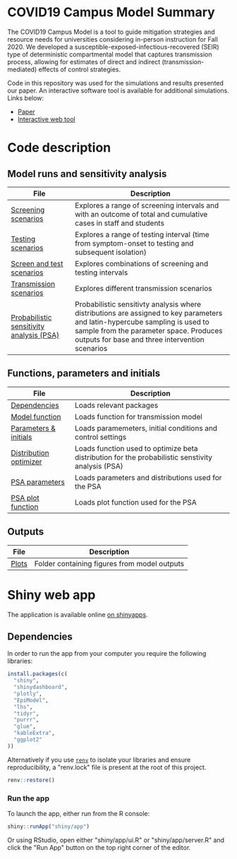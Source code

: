 # COVID19 Campus Model Summary
The COVID19 Campus Model is a tool to guide mitigation strategies and resource needs for universities considering in-person instruction for Fall 2020. We developed a susceptible-exposed-infectious-recovered (SEIR) type of deterministic compartmental model that captures transmission process, allowing for estimates of direct and indirect (transmission-mediated) effects of control strategies. 

Code in this repository was used for the simulations and results presented our paper. An interactive software tool is available for additional simulations. Links below:

* [Paper](https://github.com/lopmanlab/covid_campus_model/blob/master/EmoryCampusModel_Preprint.pdf)
* [Interactive web tool](https://epimodel.shinyapps.io/covid-university/)

# Code description
## Model runs and sensitivity analysis

| File                   | Description |
| ---------------------- | ------------- |
| [Screening scenarios](.../1_screen_explore_plot.R)           |Explores a range of screening intervals and with an outcome of total and cumulative cases in staff and students|
| [Testing scenarios](.../2_test_explore_plot.R)        |Explores a range of testing interval (time from symptom-onset to testing and subsequent isolation)|
| [Screen and test scenarios](.../3_testandscreen_explore_plot.R) |Explores combinations of screening and testing intervals |
| [Transmission scenarios](.../4_transmission_explore_plot.R)| Explores different transmission scenarios |
| [Probabilistic sensitivity analysis (PSA)](.../99_psa_parm.R)         |Probabilistic sensitivty analysis where distributions are assigned to key parameters and latin-hypercube sampling is used to sample from the parameter space. Produces outputs for base and three intervention scenarios |

## Functions, parameters and initials

| File                   | Description |
| ---------------------- | ------------- |
| [Dependencies](.../99_dependencies.R)           | Loads relevant packages  |
| [Model function](.../99_model_func.R)        | Loads function for transmission model   |
| [Parameters & initials](.../99_parm_init_control.R) | Loads paramemeters, initial conditions and control settings  |
| [Distribution optimizer](.../99_psa_optimizedistr.R)| Loads function used to optimize beta distribution for the probabilistic senstivity analysis (PSA) |
| [PSA parameters](.../99_psa_parm.R)         | Loads parameters and distributions used for the PSA  |
| [PSA plot function](.../99_psa_plot.R)      | Loads plot function used for the PSA  |

## Outputs
| File                   | Description |
| ---------------------- | ------------- |
| [Plots](.../Plots.R)         | Folder containing figures from model outputs  |


# Shiny web app

The application is available online [on shinyapps](https://epimodel.shinyapps.io/covid-university/).

## Dependencies

In order to run the app from your computer you require the following libraries:

``` R
install.packages(c(
  "shiny",
  "shinydashboard",
  "plotly",
  "EpiModel",
  "lhs",
  "tidyr",
  "purrr",
  "glue",
  "kableExtra",
  "ggplot2"
))
```

Alternatively if you use [`renv`](https://rstudio.github.io/renv/index.html) to isolate your libraries and ensure reproducibility, a "renv.lock" file is present at the root of this project.

``` R
renv::restore()
```

### Run the app

To launch the app, either run from the R console:

``` R
shiny::runApp("shiny/app")
```

Or using RStudio, open either "shiny/app/ui.R" or "shiny/app/server.R" and click the "Run App" button on the top right corner of the editor.

